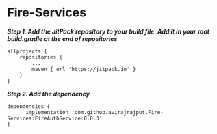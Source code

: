 # Fire-Services

***Step 1. Add the JitPack repository to your build file. Add it in your root build.gradle at the end of repositories***
```
allprojects {
	repositories {
		...
		maven { url 'https://jitpack.io' }
	}
}

```

***Step 2. Add the dependency***
```
dependencies {
      implementation 'com.github.avirajrajput.Fire-Services:FireAuthService:0.0.3'
}

```
